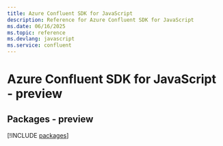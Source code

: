 ```yaml
---
title: Azure Confluent SDK for JavaScript
description: Reference for Azure Confluent SDK for JavaScript
ms.date: 06/16/2025
ms.topic: reference
ms.devlang: javascript
ms.service: confluent
---
```

# Azure Confluent SDK for JavaScript - preview
## Packages - preview
[!INCLUDE [packages](confluent-index.md)]